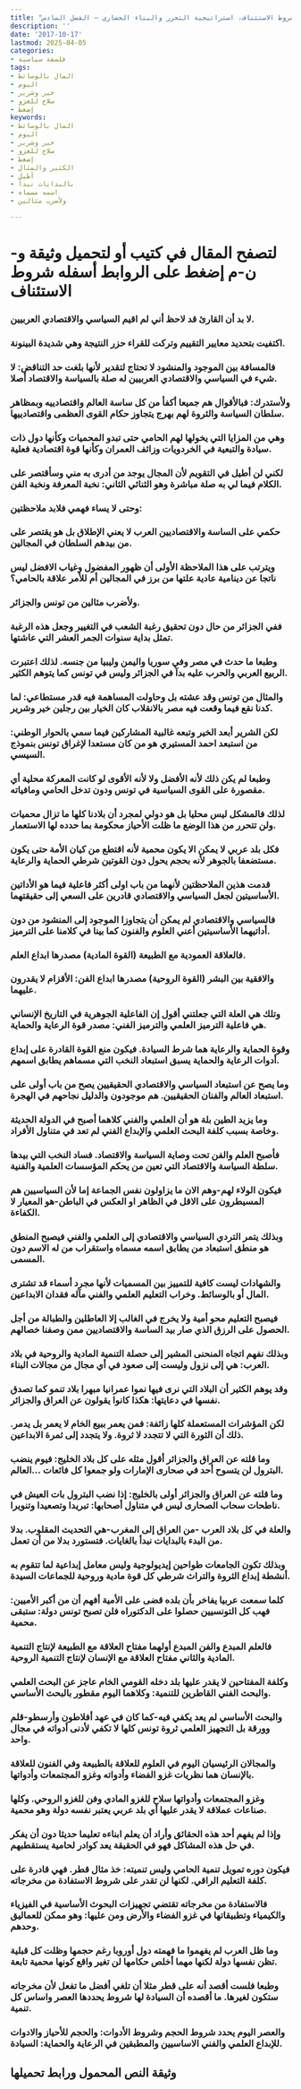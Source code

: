 ```yaml
---
title: "شروط الاستئناف، استراتيجية التحرر والبناء الحضاري – الفصل السادس"
description: ''
date: '2017-10-17'
lastmod: 2025-04-05
categories:
- فلسفة سياسية
tags:
- المال بالوسائط
- اليوم
- خير وشرير
- سلاح للغزو
- إضغط
keywords:
- المال بالوسائط
- اليوم
- خير وشرير
- سلاح للغزو
- إضغط
- الكثير والمثال
- أطيل
- بالبدايات نبدأ
- اسمه مسماه
- ولأضرب مثالين

---
```

# **لتصفح المقال في كتيب أو لتحميل وثيقة و-ن-م إضغط على الروابط أسفله** **شروط الاستئناف**

### لا بد أن القارئ قد لاحظ أني لم اقيم السياسي والاقتصادي العربيين.

### اكتفيت بتحديد معايير التقييم وتركت للقراء حزر النتيجة وهي شديدة البينونة.

### فالمسافة بين الموجود والمنشود لا تحتاج لتقدير لأنها بلغت حد التناقض: لا شيء في السياسي والاقتصادي العربيين له صلة بالسياسة والاقتصاد أصلا.

### ولأستدرك: فبالأقوال هم جميعا أكفأ من كل ساسة العالم واقتصادييه وبمظاهر سلطان السياسة والثروة لهم بهرج يتجاوز حكام القوى العظمى واقتصادييها.

### وهي من المزايا التي يخولها لهم الحامي حتى تبدو المحميات وكأنها دول ذات سيادة والتبعية في الخردويات وزائف العمران وكأنها قوة اقتصادية فعلية.

### لكني لن أطيل في التقويم لأن المجال يوجد من أدرى به مني وسأقتصر على الكلام فيما لي به صلة مباشرة وهو الثنائي الثاني: نخبة المعرفة ونخبة الفن.

### وحتى لا يساء فهمي فلابد ملاحظتين:

### حكمي على الساسة والاقتصاديين العرب لا يعني الإطلاق بل هو يقتصر على من بيدهم السلطان في المجالين.

### ويترتب على هذا الملاحظة الأولى أن ظهور المفضول وغياب الافضل ليس ناتجا عن دينامية عادية علتها من برز في المجالين أم للأمر علاقة بالحامي؟

### ولأضرب مثالين من تونس والجزائر.

### ففي الجزائر من حال دون تحقيق رغبة الشعب في التغيير وجعل هذه الرغبة تمثل بداية سنوات الجمر العشر التي عاشتها.

### وطبعا ما حدث في مصر وفي سوريا واليمن وليبيا من جنسه. لذلك اعتبرت الربيع العربي والحرب عليه بدآ في الجزائر وليس في تونس كما يتوهم الكثير.

### والمثال من تونس وقد عشته بل وحاولت المساهمة فيه قدر مستطاعي: لما كدنا نقع فيما وقعت فيه مصر بالانقلاب كان الخيار بين رجلين خير وشرير.

### لكن الشرير أبعد الخير وتبعه غالبية المشاركين فيما سمي بالحوار الوطني: من استبعد احمد المستيري هو من كان مستعدا لإغراق تونس بنموذج السيسي.

### وطبعا لم يكن ذلك لأنه الأفضل ولا لأنه الأقوى لو كانت المعركة محلية أي مقصورة على القوى السياسية في تونس ودون تدخل الحامي ومافياته.

### لذلك فالمشكل ليس محليا بل هو دولي لمجرد أن بلادنا كلها ما تزال محميات ولن تتحرر من هذا الوضع ما ظلت الأحياز محكومة بما حدده لها الاستعمار.

### فكل بلد عربي لا يمكن الا يكون محمية لأنه اقتطع من كيان الأمة حتى يكون مستضعفا بالجوهر لأنه بحجم يحول دون القوتين شرطي الحماية والرعاية.

### قدمت هذين الملاحظتين لأنهما من باب اولى أكثر فاعلية فيما هو الأداتين الأساسيتين لجعل السياسي والاقتصادي قادرين على السعي إلى حقيقتهما.

### فالسياسي والاقتصادي لم يمكن أن يتجاوزا الموجود إلى المنشود من دون أداتيهما الأساسيتين أعني العلوم والفنون كما بينا في كلامنا على الترميز.

### فالعلاقة العمودية مع الطبيعة (القوة المادية) مصدرها ابداع العلم.

### والافقية بين البشر (القوة الروحية) مصدرها ابداع الفن: الأقزام لا يقدرون عليهما.

### وتلك هي العلة التي جعلتني أقول إن الفاعلية الجوهرية في التاريخ الإنساني هي فاعلية الترميز العلمي والترميز الفني: مصدر قوة الرعاية والحماية.

### وقوة الحماية والرعاية هما شرط السيادة. فيكون منع القوة القادرة على إبداع أدوات الرعاية والحماية يسبق استبعاد النخب التي مسماهم يطابق اسمهم.

### وما يصح عن استبعاد السياسي والاقتصادي الحقيقيين يصح من باب أولى على استبعاد العالم والفنان الحقيقيين. هم موجودون والدليل نجاحهم في الهجرة.

### وما يزيد الطين بلة هو أن العلمي والفني كلاهما أصبح في الدولة الحديثة وخاصة بسبب كلفة البحث العلمي والإبداع الفني لم تعد في متناول الأفراد.

### فأصبح العلم والفن تحت وصاية السياسة والاقتصاد. فساد النخب التي بيدها سلطة السياسة والاقتصاد التي تعين من يحكم المؤسسات العلمية والفنية.

### فيكون الولاء لهم-وهم الان ما يزاولون نفس الجماعة إما لأن السياسيين هم المسيطرون على الاقل في الظاهر او العكس في الباطن-هو المعيار لا الكفاءة.

### وبذلك يتمر التردي السياسي والاقتصادي إلى العلمي والفني فيصبح المنطق هو منطق استبعاد من يطابق اسمه مسماه واستقراب من له الاسم دون المسمى.

### والشهادات ليست كافية للتمييز بين المسميات لأنها مجرد أسماء قد تشترى المال أو بالوسائط. وخراب التعليم العلمي والفني مآله فقدان الابداعين.

### فيصبح التعليم محو أمية ولا يخرج في الغالب إلا العاطلين والطبالة من أجل الحصول على الرزق الذي صار بيد الساسة والاقتصاديين ممن وصفنا خصالهم.

### وبذلك نفهم اتجاه المنحنى المشير إلى حصلة التنمية المادية والروحية في بلاد العرب: هي إلى نزول وليست إلى صعود في أي مجال من مجالات البناء.

### وقد يوهم الكثير أن البلاد التي نرى فيها نموا عمرانيا مبهرا بلاد تنمو كما تصدق نفسها في دعايتها: هكذا كانوا يقولون عن العراق والجزائر.

### لكن المؤشرات المستعملة كلها زائفة: فمن يعمر ببيع الخام لا يعمر بل يدمر. ذلك أن الثورة التي لا تتجدد لا ثروة. ولا يتجدد إلى ثمرة الابداعين.

### وما قلته عن العراق والجزائر أقول مثله على كل بلاد الخليج: فيوم ينضب البترول لن يتسوح أحد في صحارى الإمارات ولو جمعوا كل فائعات …العالم.

### وما قلته عن العراق والجزائر أولى بالخليج: إذا نضب البترول بات العيش في ناطحات سحاب الصحارى ليس في متناول أصحابها: تبريدا وتصعيدا وتنويرا.

### والعلة في كل بلاد العرب -من العراق إلى المغرب-هي التحديث المقلوب. بدلا من البدء بالبدايات نبدأ بالغايات. فتستورد بدلا من أن تعمل.

### وبذلك تكون الجامعات طواحين إيديولوجية وليس معامل إبداعية لما تتقوم به أنشطة إبداع الثروة والتراث شرطي كل قوة مادية وروحية للجماعات السيدة.

### كلما سمعت عربيا يفاخر بأن بلده قضى على الأمية أفهم أن من أكبر الأميين: فهب كل التونسيين حصلوا على الدكتوراه فلن تصبح تونس دولة: ستبقى محمية.

### فالعلم المبدع والفن المبدع أولهما مفتاح العلاقة مع الطبيعة لإنتاج التنمية المادية والثاني مفتاح العلاقة مع الإنسان لإنتاج التنمية الروحية.

### وكلفة المفتاحين لا يقدر عليها بلد دخله القومي الخام عاجز عن البحث العلمي والبحث الفني القاطرين للتنمية: وكلاهما اليوم مقطور بالبحث الأساسي.

### والبحث الأساسي لم يعد يكفي فيه-كما كان في عهد أفلاطون وأرسطو-قلم وورقة بل التجهيز العلمي ثروة تونس كلها لا تكفي لأدنى أدواته في مجال واحد.

### والمجالان الرئيسيان اليوم في العلوم للعلاقة بالطبيعة وفي الفنون للعلاقة بالإنسان هما نظريات غزو الفضاء وأدواته وغزو المجتمعات وأدواتها.

### وغزو المجتمعات وأدواتها سلاح للغزو المادي وفن للغزو الروحي. وكلها صناعات عملاقة لا يقدر عليها أي بلد عربي يعتبر نفسه دولة وهو محمية.

### وإذا لم يفهم أحد هذه الحقائق وأراد أن يعلم ابناءه تعليما حديثا دون أن يفكر في حل هذه المشاكل فهو في الحقيقة يعد كوادر لحامية يستقطبهم.

### فيكون دوره تمويل تنمية الحامي وليس تنميته: خذ مثال قطر. فهي قادرة على كلفة التعليم الراقي. لكنها لن تقدر على شروط الاستفادة من مخرجاته.

### فالاستفادة من مخرجاته تقتضي تجهيزات البحوث الأساسية في الفيزياء والكيمياء وتطبيقاتها في غزو الفضاء والأرض ومن عليها: وهو ممكن للعماليق وحدهم.

### وما ظل العرب لم يفهموا ما فهمته دول أوروبا رغم حجمها وظلت كل قبلية تظن نفسها دولة لكنها مهما أخلص حكامها لن تغير واقع كونها محمية تابعة.

### وطبعا فلست أقصد أنه على قطر مثلا أن تلغي أفضل ما تفعل لأن مخرجاته ستكون لغيرها. ما أقصده أن السيادة لها شروط يحددها العصر واساس كل تنمية.

### والعصر اليوم يحدد شروط الحجم وشروط الأدوات: والحجم للأحياز والادوات للإبداع العلمي والفني الاساسيين والمطبقين في الرعاية والحماية: السيادة.

## وثيقة النص المحمول ورابط تحميلها

###
